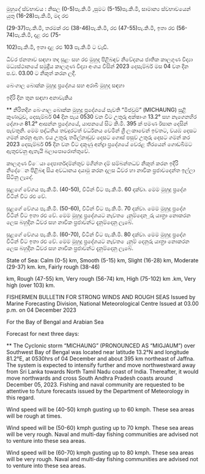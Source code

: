 මුහුදේ ස්වභාවය : නිසල (0-5)පැ.කි.මී ,සුමට (5-15)පැ.කි.මී, සාමාන්‍ය ස්වභාවයෙන් යුතු (16-28)පැ.කි.මී, මද රළු

(29-37)පැ.කි.මී, තරමක් රළු (38-46)පැ.කි.මී, රළු (47-55)පැ.කි.මී, ඉතා රළු (56-74)පැ.කි.මී, දළ රළු (75-

102)පැ.කි.මී, ඉතා දළ රළු 103 පැ.කි.මී ට වැඩි.

ධීවර ජනතාව සඳහා තද සුළං සහ රළු මුහුද පිළිබඳව නිවේදනය ජාතික කාලගුණ විද්‍යා මධ්‍යස්ථානයේ සමුද්‍රීය කාලගුණ විද්‍යා අංශය විසින් 2023 දෙසැම්බර් මස 04 වන දින ප.ව. 03.00 ට නිකුත් කරන ලදී.

බෙංගාල බොක්ක මුහුදු ප්‍රදේශය සහ අරාබි මුහුද සඳහා

ඉදිරි දින තුන සඳහා අනාවැකිය

** නිරිතදිග බෙංගාල බොක්ක මුහුදු ප්‍රදේශයේ පැවති “මිජවුම්” (MICHAUNG) සුළි කුණාටුව, දෙසැම්බර් 04 දින පැය 0530 වන විට උතුරු අක්ෂාංශ 13.2° සහ නැගෙනහිර දේශාංශ 81.2° ආසන්න ප්‍රදේශයේ, යාපනයේ සිට කි.මි. 395 ක් පමණ ඊසාන දෙසින් පැවතුනි. මෙම පද්ධතිය තවදුරටත් වර්ධනය වෙමින් ශ්‍රී ලංකාවෙන් ඉවතට, වයඹ දෙසට ගමන් කරනු ඇත. එය උතුරු තමිල්නාඩුව දෙසට ගොස් පසුව උතුරු දෙසට ගමන් කර 2023 දෙසැම්බර් 05 දින වන විට දකුණු අන්ද්‍රා ප්‍රදේශයේ වෙරළ තීරයෙන් ගොඩබිමට ඇතුළුවනු ඇතැයි බලාපොරොත්තුවේ.

කාලගුණ විෙයා දෙපාර්තදම්න්තුව මගින්ත දම් සම්බන්තධව නිකුත් කරන ඉදිරි නිදේෙන පිළිබඳ සිය අවධානය දයාමු කරන දලස ධීවර හා නාවික ප්‍රජාවදෙන්ත ඉල්ලා සිටිනු ලැදේ.

සුළගේ වේගය පැ.කි.මි. (40-50), විටින් විට පැ.කි.මි. 60 දක්වා. මෙම මුහුදු ප්‍රදේශ විටින් විට රළු වේ.

සුළගේ වේගය පැ.කි.මි. (50-60), විටින් විට පැ.කි.මි. 70 දක්වා. මෙම මුහුදු ප්‍රදේශ විටින් විට ඉතා රළු වේ. මෙම මුහුදු ප්‍රදේශයට නැවත ෙැනුම්දෙන ුරු යාත්‍රා නොකරන ලෙස බහුදින ධීවර සහ නාවික ප්‍රජාවන්ට දැනුම්දෙනු ලැබේ.

සුළගේ වේගය පැ.කි.මි. (60-70), විටින් විට පැ.කි.මි. 80 දක්වා. මෙම මුහුදු ප්‍රදේශ විටින් විට ඉතා රළු වේ. මෙම මුහුදු ප්‍රදේශයට නැවත ෙැනුම් දෙනුරු යාත්‍රා නොකරන ලෙස බහුදින ධීවර සහ නාවික ප්‍රජාවන්ට දැනුම්දෙනු ලැබේ.

State of Sea: Calm (0-5) km, Smooth (5-15) km, Slight (16-28) km, Moderate (29-37) km. km, Fairly rough (38-46)

km, Rough (47-55) km, Very rough (56-74) km, High (75-102) km .km, Very high (over 103) km.

FISHERMEN BULLETIN FOR STRONG WINDS AND ROUGH SEAS Issued by Marine Forecasting Division, National Meteorological Centre Issued at 03.00 p.m. on 04 December 2023

For the Bay of Bengal and Arabian Sea

Forecast for next three days:

** The Cyclonic storm “MICHAUNG” (PRONOUNCED AS “MIGJAUM”) over Southwest Bay of Bengal was located near latitude 13.2°N and longitude 81.2°E, at 0530hrs of 04 December and about 395 km northeast of Jaffna. The system is expected to intensify further and move northwestward away from Sri Lanka towards North Tamil Nadu coast of India. Thereafter, it would move northwards and cross South Andhra Pradesh coasts around December 05, 2023. Fishing and naval community are requested to be attentive to future forecasts issued by the Department of Meteorology in this regard.

Wind speed will be (40-50) kmph gusting up to 60 kmph. These sea areas will be rough at times.

Wind speed will be (50-60) kmph gusting up to 70 kmph. These sea areas will be very rough. Naval and multi-day fishing communities are advised not to venture into these sea areas.

Wind speed will be (60-70) kmph gusting up to 80 kmph. These sea areas will be very rough. Naval and multi-day fishing communities are advised not to venture into these sea areas.